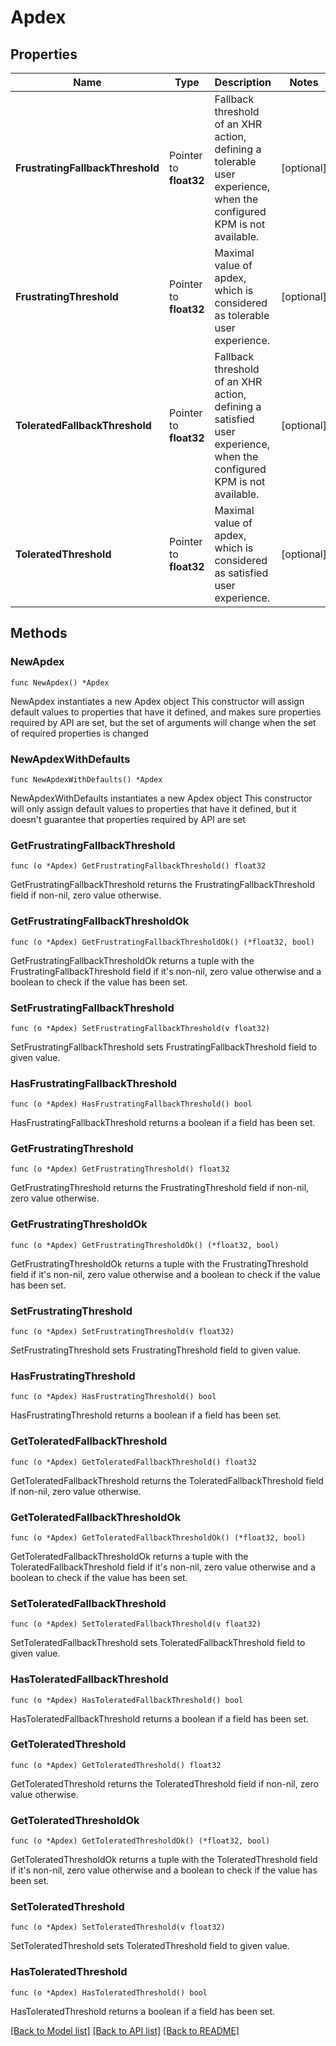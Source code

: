 # Apdex

## Properties

Name | Type | Description | Notes
------------ | ------------- | ------------- | -------------
**FrustratingFallbackThreshold** | Pointer to **float32** | Fallback threshold of an XHR action, defining a tolerable user experience, when the configured KPM is not available. | [optional] 
**FrustratingThreshold** | Pointer to **float32** | Maximal value of apdex, which is considered as tolerable user experience. | [optional] 
**ToleratedFallbackThreshold** | Pointer to **float32** | Fallback threshold of an XHR action, defining a satisfied user experience, when the configured KPM is not available. | [optional] 
**ToleratedThreshold** | Pointer to **float32** | Maximal value of apdex, which is considered as satisfied user experience. | [optional] 

## Methods

### NewApdex

`func NewApdex() *Apdex`

NewApdex instantiates a new Apdex object
This constructor will assign default values to properties that have it defined,
and makes sure properties required by API are set, but the set of arguments
will change when the set of required properties is changed

### NewApdexWithDefaults

`func NewApdexWithDefaults() *Apdex`

NewApdexWithDefaults instantiates a new Apdex object
This constructor will only assign default values to properties that have it defined,
but it doesn't guarantee that properties required by API are set

### GetFrustratingFallbackThreshold

`func (o *Apdex) GetFrustratingFallbackThreshold() float32`

GetFrustratingFallbackThreshold returns the FrustratingFallbackThreshold field if non-nil, zero value otherwise.

### GetFrustratingFallbackThresholdOk

`func (o *Apdex) GetFrustratingFallbackThresholdOk() (*float32, bool)`

GetFrustratingFallbackThresholdOk returns a tuple with the FrustratingFallbackThreshold field if it's non-nil, zero value otherwise
and a boolean to check if the value has been set.

### SetFrustratingFallbackThreshold

`func (o *Apdex) SetFrustratingFallbackThreshold(v float32)`

SetFrustratingFallbackThreshold sets FrustratingFallbackThreshold field to given value.

### HasFrustratingFallbackThreshold

`func (o *Apdex) HasFrustratingFallbackThreshold() bool`

HasFrustratingFallbackThreshold returns a boolean if a field has been set.

### GetFrustratingThreshold

`func (o *Apdex) GetFrustratingThreshold() float32`

GetFrustratingThreshold returns the FrustratingThreshold field if non-nil, zero value otherwise.

### GetFrustratingThresholdOk

`func (o *Apdex) GetFrustratingThresholdOk() (*float32, bool)`

GetFrustratingThresholdOk returns a tuple with the FrustratingThreshold field if it's non-nil, zero value otherwise
and a boolean to check if the value has been set.

### SetFrustratingThreshold

`func (o *Apdex) SetFrustratingThreshold(v float32)`

SetFrustratingThreshold sets FrustratingThreshold field to given value.

### HasFrustratingThreshold

`func (o *Apdex) HasFrustratingThreshold() bool`

HasFrustratingThreshold returns a boolean if a field has been set.

### GetToleratedFallbackThreshold

`func (o *Apdex) GetToleratedFallbackThreshold() float32`

GetToleratedFallbackThreshold returns the ToleratedFallbackThreshold field if non-nil, zero value otherwise.

### GetToleratedFallbackThresholdOk

`func (o *Apdex) GetToleratedFallbackThresholdOk() (*float32, bool)`

GetToleratedFallbackThresholdOk returns a tuple with the ToleratedFallbackThreshold field if it's non-nil, zero value otherwise
and a boolean to check if the value has been set.

### SetToleratedFallbackThreshold

`func (o *Apdex) SetToleratedFallbackThreshold(v float32)`

SetToleratedFallbackThreshold sets ToleratedFallbackThreshold field to given value.

### HasToleratedFallbackThreshold

`func (o *Apdex) HasToleratedFallbackThreshold() bool`

HasToleratedFallbackThreshold returns a boolean if a field has been set.

### GetToleratedThreshold

`func (o *Apdex) GetToleratedThreshold() float32`

GetToleratedThreshold returns the ToleratedThreshold field if non-nil, zero value otherwise.

### GetToleratedThresholdOk

`func (o *Apdex) GetToleratedThresholdOk() (*float32, bool)`

GetToleratedThresholdOk returns a tuple with the ToleratedThreshold field if it's non-nil, zero value otherwise
and a boolean to check if the value has been set.

### SetToleratedThreshold

`func (o *Apdex) SetToleratedThreshold(v float32)`

SetToleratedThreshold sets ToleratedThreshold field to given value.

### HasToleratedThreshold

`func (o *Apdex) HasToleratedThreshold() bool`

HasToleratedThreshold returns a boolean if a field has been set.


[[Back to Model list]](../README.md#documentation-for-models) [[Back to API list]](../README.md#documentation-for-api-endpoints) [[Back to README]](../README.md)


